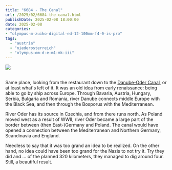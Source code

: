 ```yaml
---
title: "6684 - The Canal"
url: /2025/02/6684-the-canal.html
publishDate: 2025-02-08 18:00:00
date: 2025-02-08
categories:
- "olympus-m-zuiko-digital-ed-12-100mm-f4-0-is-pro"
tags:
  - "austria"
  - "niederosterreich"
  - "olympus-om-d-e-m1-mk-iii"
---
```

<div class="container">
<div class="center"><a target="_blank" href="https://d25zfm9zpd7gm5.cloudfront.net/1200x1200/2020/20200913_165735_lr.jpg"><img class="webfeedsFeaturedVisual" src="https://d25zfm9zpd7gm5.cloudfront.net/0600x0600/2020/20200913_165735_lr.jpg" /></a></div>
</div>
<br />

Same place, looking from the restaurant down to the
[Danube-Oder
Canal](https://en.wikipedia.org/wiki/Danube%E2%80%93Oder_Canal),
or at least what's left of it. It was an old idea from early
renaissance: being able to go by ship across Europe. Through
Bavaria, Austria, Hungary, Serbia, Bulgaria and Romania,
river Danube connects middle Europe with the Black Sea, and
then through the Bosporus with the Mediterranean.

River Oder has its source in Czechia, and from there runs
north. As Poland moved west as a result of WWII, river Oder
became a large part of the border between (then
East-)Germany and Poland. The canal would have opened a
connection between the Mediterranean and Northern Germany,
Scandinavia and England.

Needless to say that it was too grand an idea to be
realized. On the other hand, no idea could have been too
grand for the Nazis to not try it. Try they did and ... of
the planned 320 kilometers, they managed to dig around four.
Still, a beautiful result.
